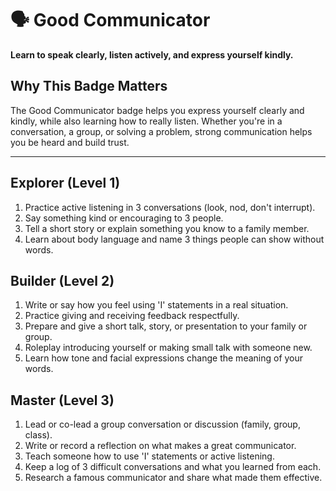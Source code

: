 # 🗣️ Good Communicator

**Learn to speak clearly, listen actively, and express yourself kindly.**

## Why This Badge Matters
The Good Communicator badge helps you express yourself clearly and kindly, while also learning how to really listen. Whether you're in a conversation, a group, or solving a problem, strong communication helps you be heard and build trust.

---

## Explorer (Level 1)
1. Practice active listening in 3 conversations (look, nod, don't interrupt).
2. Say something kind or encouraging to 3 people.
3. Tell a short story or explain something you know to a family member.
4. Learn about body language and name 3 things people can show without words.

## Builder (Level 2)
1. Write or say how you feel using 'I' statements in a real situation.
2. Practice giving and receiving feedback respectfully.
3. Prepare and give a short talk, story, or presentation to your family or group.
4. Roleplay introducing yourself or making small talk with someone new.
5. Learn how tone and facial expressions change the meaning of your words.

## Master (Level 3)
1. Lead or co-lead a group conversation or discussion (family, group, class).
2. Write or record a reflection on what makes a great communicator.
3. Teach someone how to use 'I' statements or active listening.
4. Keep a log of 3 difficult conversations and what you learned from each.
5. Research a famous communicator and share what made them effective.